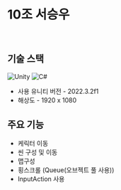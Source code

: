 # 10조 서승우


</br>


##  기술 스택

![Unity](https://img.shields.io/badge/-Unity-%23000000?style=flat-square&logo=Unity)
![C#](https://img.shields.io/badge/-C%23-%7ED321?logo=Csharp&style=flat)
* 사용 유니티 버전 - 2022.3.2f1
* 해상도 - 1920 x 1080


## 주요 기능
* 케릭터 이동
* 씬 구성 및 이동
* 맵구성
* 횡스크롤 (Queue(오브젝트 풀 사용))
* InputAction 사용

